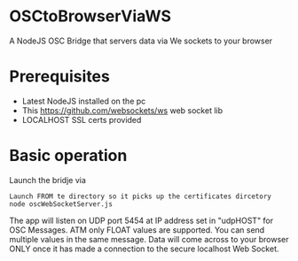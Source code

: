 # OSCtoBrowserViaWS
A NodeJS OSC Bridge that servers data via We sockets to your browser

# Prerequisites
- Latest NodeJS installed on the pc
- This https://github.com/websockets/ws web socket lib
- LOCALHOST SSL certs provided

# Basic operation
Launch the bridje via 

````
Launch FROM te directory so it picks up the certificates dircetory
node oscWebSocketServer.js
````

The app will listen on UDP port 5454  at IP address set in "udpHOST" for OSC Messages. 
ATM only FLOAT values are supported. 
You can send multiple values in the same message. 
Data will come across to your browser ONLY once it has made a connection to the secure localhost Web Socket.


